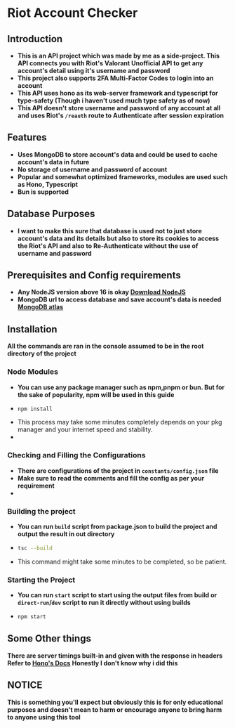 # Riot Account Checker

## Introduction
* **This is an API project which was made by me as a side-project. This API connects you with Riot's Valorant Unofficial API to get any account's detail using it's username and password**
* **This project also supports 2FA Multi-Factor Codes to login into an account**
* **This API uses hono as its web-server framework and typescript for type-safety (Though i haven't used much type safety as of now)**
* **This API doesn't store username and password of any account at all and uses Riot's `/reauth` route to Authenticate after session expiration**

## Features
* **Uses MongoDB to store account's data and could be used to cache account's data in future**
* **No storage of username and password of account**
* **Popular and somewhat optimized frameworks, modules are used such as Hono, Typescript**
* **Bun is supported**

## Database Purposes
* **I want to make this sure that database is used not to just store account's data and its details but also to store its cookies to access the Riot's API and also to Re-Authenticate without the use of username and password**

## Prerequisites and Config requirements
* **Any NodeJS version above 16 is okay [Download NodeJS](https://nodejs.org/en/download)**
* **MongoDB url to access database and save account's data is needed [MongoDB atlas](https://www.mongodb.com/atlas/database)**


## Installation
**All the commands are ran in the console assumed to be in the root directory of the project**
### Node Modules
* **You can use any package manager such as npm,pnpm or bun. But for the sake of popularity, npm will be used in this guide**
* ```bash
  npm install
  ```
* This process may take some minutes completely depends on your pkg manager and your internet speed and stability.
* 
### Checking and Filling the Configurations
* **There are configurations of the project in `constants/config.json` file**
* **Make sure to read the comments and fill the config as per your requirement**
* 
### Building the project
* **You can run `build` script from package.json to build the project and output the result in out directory**
* ```bash
  tsc --build
  ```
* This command might take some minutes to be completed, so be patient.
### Starting the Project
* **You can run `start` script to start using the output files from build or `direct-run`/`dev` script to run it directly without using builds**
* ```bash
  npm start
  ```
## Some Other things
**There are server timings built-in and given with the response in headers**<br>
**Refer to [Hono's Docs](https://hono.dev/middleware/builtin/timing)**
**Honestly I don't know why i did this**

## NOTICE
**This is something you'll expect but obviously this is for only educational purposes and doesn't mean to harm or encourage anyone to bring harm to anyone using this tool**
  

